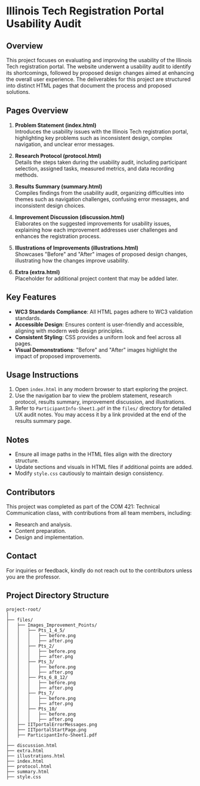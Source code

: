 # Illinois Tech Registration Portal Usability Audit

## Overview

This project focuses on evaluating and improving the usability of the Illinois Tech registration portal. The website underwent a usability audit to identify its shortcomings, followed by proposed design changes aimed at enhancing the overall user experience. The deliverables for this project are structured into distinct HTML pages that document the process and proposed solutions.

## Pages Overview

1. **Problem Statement (index.html)**  
   Introduces the usability issues with the Illinois Tech registration portal, highlighting key problems such as inconsistent design, complex navigation, and unclear error messages.

2. **Research Protocol (protocol.html)**  
   Details the steps taken during the usability audit, including participant selection, assigned tasks, measured metrics, and data recording methods.

3. **Results Summary (summary.html)**  
   Compiles findings from the usability audit, organizing difficulties into themes such as navigation challenges, confusing error messages, and inconsistent design choices.

4. **Improvement Discussion (discussion.html)**  
   Elaborates on the suggested improvements for usability issues, explaining how each improvement addresses user challenges and enhances the registration process.

5. **Illustrations of Improvements (illustrations.html)**  
   Showcases "Before" and "After" images of proposed design changes, illustrating how the changes improve usability.

6. **Extra (extra.html)**  
   Placeholder for additional project content that may be added later.

## Key Features

- **WC3 Standards Compliance**: All HTML pages adhere to WC3 validation standards.  
- **Accessible Design**: Ensures content is user-friendly and accessible, aligning with modern web design principles.  
- **Consistent Styling**: CSS provides a uniform look and feel across all pages.  
- **Visual Demonstrations**: "Before" and "After" images highlight the impact of proposed improvements.

## Usage Instructions

1. Open `index.html` in any modern browser to start exploring the project.
2. Use the navigation bar to view the problem statement, research protocol, results summary, improvement discussion, and illustrations.
3. Refer to `ParticipantInfo-Sheet1.pdf` in the `files/` directory for detailed UX audit notes. You may access it by a link provided at the end of the results summary page.

## Notes

- Ensure all image paths in the HTML files align with the directory structure.  
- Update sections and visuals in HTML files if additional points are added.  
- Modify `style.css` cautiously to maintain design consistency.

## Contributors

This project was completed as part of the COM 421: Technical Communication class, with contributions from all team members, including:  
- Research and analysis. 
- Content preparation.  
- Design and implementation.  

## Contact

For inquiries or feedback, kindly do not reach out to the contributors unless you are the professor.

## Project Directory Structure
```plaintext
project-root/
│
├── files/
│   ├── Images_Improvement_Points/
│   │   ├── Pts_1_4_5/
│   │   │   ├── before.png
│   │   │   ├── after.png
│   │   ├── Pts_2/
│   │   │   ├── before.png
│   │   │   ├── after.png
│   │   ├── Pts_3/
│   │   │   ├── before.png
│   │   │   ├── after.png
│   │   ├── Pts_6_8_12/
│   │   │   ├── before.png
│   │   │   ├── after.png
│   │   ├── Pts_7/
│   │   │   ├── before.png
│   │   │   ├── after.png
│   │   ├── Pts_10/
│   │   │   ├── before.png
│   │   │   ├── after.png
│   ├── IITportalErrorMessages.png
│   ├── IITportalStartPage.png
│   ├── ParticipantInfo-Sheet1.pdf
│
├── discussion.html
├── extra.html
├── illustrations.html
├── index.html
├── protocol.html
├── summary.html
├── style.css
